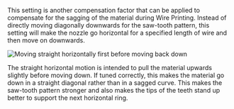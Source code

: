 This setting is another compensation factor that can be applied to compensate for the sagging of the material during Wire Printing. Instead of directly moving diagonally downwards for the saw-tooth pattern, this setting will make the nozzle go horizontal for a specified length of wire and then move on downwards.

![Moving straight horizontally first before moving back down](images/wireframe_straight_before_down.svg)

The straight horizontal motion is intended to pull the material upwards slightly before moving down. If tuned correctly, this makes the material go down in a straight diagonal rather than in a sagged curve. This makes the saw-tooth pattern stronger and also makes the tips of the teeth stand up better to support the next horizontal ring.